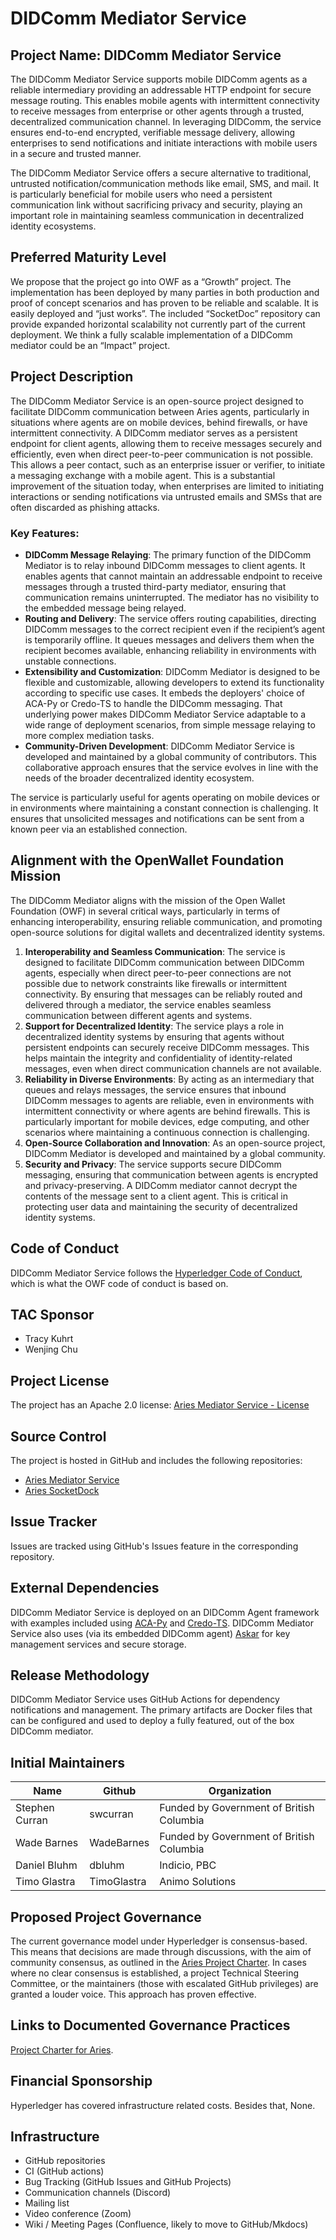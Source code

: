# DIDComm Mediator Service

## Project Name: DIDComm Mediator Service

The DIDComm Mediator Service supports mobile DIDComm agents as a reliable intermediary providing an addressable HTTP endpoint for secure message routing. This enables mobile agents with intermittent connectivity to receive messages from enterprise or other agents through a trusted, decentralized communication channel. In leveraging DIDComm, the service ensures end-to-end encrypted, verifiable message delivery, allowing enterprises to send notifications and initiate interactions with mobile users in a secure and trusted manner.

The DIDComm Mediator Service offers a secure alternative to traditional, untrusted notification/communication methods like email, SMS, and mail. It is particularly beneficial for mobile users who need a persistent communication link without sacrificing privacy and security, playing an important role in maintaining seamless communication in decentralized identity ecosystems.

## Preferred Maturity Level

We propose that the project go into OWF as a “Growth” project. The implementation has been deployed by many parties in both production and proof of concept scenarios and has proven to be reliable and scalable. It is easily deployed and “just works”. The included “SocketDoc” repository can provide expanded horizontal scalability not currently part of the current deployment. We think a fully scalable implementation of a DIDComm mediator could be an “Impact” project.

## Project Description

The DIDComm Mediator Service is an open-source project designed to facilitate DIDComm communication between Aries agents, particularly in situations where agents are on mobile devices, behind firewalls, or have intermittent connectivity. A DIDComm mediator serves as a persistent endpoint for client agents, allowing them to receive messages securely and efficiently, even when direct peer-to-peer communication is not possible. This allows a peer contact, such as an enterprise issuer or verifier, to initiate a messaging exchange with a mobile agent. This is a substantial improvement of the situation today, when enterprises are limited to initiating interactions or sending notifications via untrusted emails and SMSs that are often discarded as phishing attacks.

### Key Features:

* **DIDComm Message Relaying**: The primary function of the DIDComm Mediator is to relay inbound DIDComm messages to client agents. It enables agents that cannot maintain an addressable endpoint to receive messages through a trusted third-party mediator, ensuring that communication remains uninterrupted. The mediator has no visibility to the embedded message being relayed.
* **Routing and Delivery**: The service offers routing capabilities, directing DIDComm messages to the correct recipient even if the recipient’s agent is temporarily offline. It queues messages and delivers them when the recipient becomes available, enhancing reliability in environments with unstable connections.
* **Extensibility and Customization**: DIDComm Mediator is designed to be flexible and customizable, allowing developers to extend its functionality according to specific use cases. It embeds the deployers' choice of ACA-Py or Credo-TS to handle the DIDComm messaging. That underlying power makes DIDComm Mediator Service adaptable to a wide range of deployment scenarios, from simple message relaying to more complex mediation tasks.
* **Community-Driven Development**: DIDComm Mediator Service is developed and maintained by a global community of contributors. This collaborative approach ensures that the service evolves in line with the needs of the broader decentralized identity ecosystem.

The service is particularly useful for agents operating on mobile devices or in environments where maintaining a constant connection is challenging. It ensures that unsolicited messages and notifications can be sent from a known peer via an established connection.

## Alignment with the OpenWallet Foundation Mission

The DIDComm Mediator aligns with the mission of the Open Wallet Foundation (OWF) in several critical ways, particularly in terms of enhancing interoperability, ensuring reliable communication, and promoting open-source solutions for digital wallets and decentralized identity systems.

1. **Interoperability and Seamless Communication**: The service is designed to facilitate DIDComm communication between DIDComm agents, especially when direct peer-to-peer connections are not possible due to network constraints like firewalls or intermittent connectivity. By ensuring that messages can be reliably routed and delivered through a mediator, the service enables seamless communication between different agents and systems.
2. **Support for Decentralized Identity**: The service plays a role in decentralized identity systems by ensuring that agents without persistent endpoints can securely receive DIDComm messages. This helps maintain the integrity and confidentiality of identity-related messages, even when direct communication channels are not available.
3. **Reliability in Diverse Environments**: By acting as an intermediary that queues and relays messages, the service ensures that inbound DIDComm messages to agents are reliable, even in environments with intermittent connectivity or where agents are behind firewalls. This is particularly important for mobile devices, edge computing, and other scenarios where maintaining a continuous connection is challenging.
4. **Open-Source Collaboration and Innovation**: As an open-source project, DIDComm Mediator is developed and maintained by a global community.
5. **Security and Privacy**: The service supports secure DIDComm messaging, ensuring that communication between agents is encrypted and privacy-preserving. A DIDComm mediator cannot decrypt the contents of the message sent to a client agent. This is critical in protecting user data and maintaining the security of decentralized identity systems.

## Code of Conduct

DIDComm Mediator Service follows the [Hyperledger Code of Conduct](https://github.com/hyperledger/aries-agent-test-harness/blob/main/CODE_OF_CONDUCT.md), which is what the OWF code of conduct is based on.

## TAC Sponsor

* Tracy Kuhrt
* Wenjing Chu

## Project License

The project has an Apache 2.0 license: [Aries Mediator Service - License](https://github.com/hyperledger/aries-mediator-service/blob/main/LICENSE)

## Source Control

The project is hosted in GitHub and includes the following repositories:

* [Aries Mediator Service](https://github.com/hyperledger/aries-mediator-service)
* [Aries SocketDock](https://github.com/hyperledger/aries-socketdock)

## Issue Tracker

Issues are tracked using GitHub's Issues feature in the corresponding repository.

## External Dependencies

DIDComm Mediator Service is deployed on an DIDComm Agent framework with examples
included using [ACA-Py](https://aca-py.org) and
[Credo-TS](https://github.com/openwallet-foundation/credo-ts). DIDComm Mediator
Service also uses (via its embedded DIDComm agent)
[Askar](https://github.com/hyperledger/aries-askar) for key management services
and secure storage.

## Release Methodology

DIDComm Mediator Service uses GitHub Actions for dependency notifications and
management. The primary artifacts are Docker files that can be configured and
used to deploy a fully featured, out of the box DIDComm mediator.

## Initial Maintainers

| Name           | Github      | Organization                             |
| -------------- | ----------- | ---------------------------------------- |
| Stephen Curran | swcurran    | Funded by Government of British Columbia |
| Wade Barnes    | WadeBarnes  | Funded by Government of British Columbia |
| Daniel Bluhm   | dbluhm      | Indicio, PBC                             |
| Timo Glastra   | TimoGlastra | Animo Solutions                          |

## Proposed Project Governance

The current governance model under Hyperledger is consensus-based. This means that decisions are made through discussions, with the aim of community consensus, as outlined in the [Aries Project Charter](https://docs.google.com/document/d/1F6RbR7xDaBt5CDJhqLJzR4c1pDJtyPGshp9fy6eVtSM/edit?usp=sharing). In cases where no clear consensus is established, a project Technical Steering Committee, or the maintainers (those with escalated GitHub privileges) are granted a louder voice. This approach has proven effective.

## Links to Documented Governance Practices

[Project Charter for Aries](https://docs.google.com/document/d/1F6RbR7xDaBt5CDJhqLJzR4c1pDJtyPGshp9fy6eVtSM/edit?usp=sharing).

## Financial Sponsorship

Hyperledger has covered infrastructure related costs. Besides that, None.

## Infrastructure

* GitHub repositories
* CI (GitHub actions)
* Bug Tracking (GitHub Issues and GitHub Projects)
* Communication channels (Discord)
* Mailing list
* Video conference (Zoom)
* Wiki / Meeting Pages (Confluence, likely to move to GitHub/Mkdocs)
